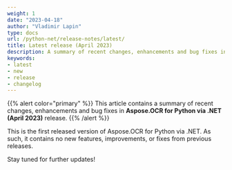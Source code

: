 ```yaml
---
weight: 1
date: "2023-04-18"
author: "Vladimir Lapin"
type: docs
url: /python-net/release-notes/latest/
title: Latest release (April 2023)
description: A summary of recent changes, enhancements and bug fixes in Aspose.OCR for Python via .NET 23.4.0 (April 2023) release.
keywords:
- latest
- new
- release
- changelog
---
```


{{% alert color="primary" %}}
This article contains a summary of recent changes, enhancements and bug fixes in **Aspose.OCR for Python via .NET (April 2023)** release.
{{% /alert %}}

This is the first released version of Aspose.OCR for Python via .NET. As such, it contains no new features, improvements, or fixes from previous releases.

Stay tuned for further updates!
